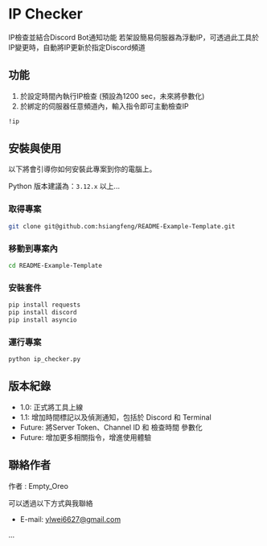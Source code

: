 <!-- 底下標籤來源參考寫法可至：https://github.com/Envoy-VC/awesome-badges#github-stats -->


# IP Checker

IP檢查並結合Discord Bot通知功能
若架設簡易伺服器為浮動IP，可透過此工具於IP變更時，自動將IP更新於指定Discord頻道


## 功能

1. 於設定時間內執行IP檢查 (預設為1200 sec，未來將參數化)
2. 於綁定的伺服器任意頻道內，輸入指令即可主動檢查IP
```bash
!ip
```

## 安裝與使用

以下將會引導你如何安裝此專案到你的電腦上。

Python 版本建議為：`3.12.x` 以上...

### 取得專案

```bash
git clone git@github.com:hsiangfeng/README-Example-Template.git
```

### 移動到專案內

```bash
cd README-Example-Template
```

### 安裝套件

```bash
pip install requests
pip install discord
pip install asyncio
```

### 運行專案

```bash
python ip_checker.py
```

## 版本紀錄

- 1.0: 正式將工具上線
- 1.1: 增加時間標記以及偵測通知，包括於 Discord 和 Terminal  
- Future: 將Server Token、Channel ID 和 檢查時間 參數化
- Future: 增加更多相關指令，增進使用體驗


## 聯絡作者

作者 : Empty_Oreo

可以透過以下方式與我聯絡
- E-mail: ylwei6627@gmail.com

...
